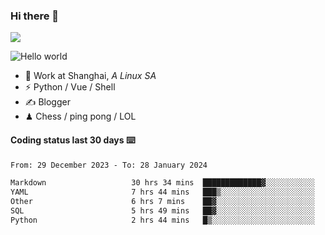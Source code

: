 ### Hi there 👋
![](https://komarev.com/ghpvc/?username=Xuhandsome)


<img src="https://github-readme-stats.vercel.app/api?username=XuHandsome&show_icons=true&theme=merko" alt="Hello world">

<br/>

- 🍻  Work at Shanghai, _A Linux SA_
- ⚡  Python / Vue / Shell
- ✍️  Blogger
- ♟  Chess / ping pong / LOL

#### Coding status last 30 days ⌨️

<!--START_SECTION:waka-->

```txt
From: 29 December 2023 - To: 28 January 2024

Markdown                   30 hrs 34 mins  █████████████▓░░░░░░░░░░░   54.71 %
YAML                       7 hrs 44 mins   ███▒░░░░░░░░░░░░░░░░░░░░░   13.86 %
Other                      6 hrs 7 mins    ██▓░░░░░░░░░░░░░░░░░░░░░░   10.95 %
SQL                        5 hrs 49 mins   ██▓░░░░░░░░░░░░░░░░░░░░░░   10.42 %
Python                     2 hrs 44 mins   █▒░░░░░░░░░░░░░░░░░░░░░░░   04.91 %
```

<!--END_SECTION:waka-->
